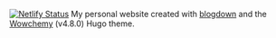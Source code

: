 [![Netlify Status](https://api.netlify.com/api/v1/badges/bbc763ca-0475-4263-a204-c35c82078cc4/deploy-status)](https://app.netlify.com/sites/ericrscott/deploys)
My personal website created with [blogdown](https://bookdown.org/yihui/blogdown/) and the [Wowchemy](https://wowchemy.com/) (v4.8.0) Hugo theme.
